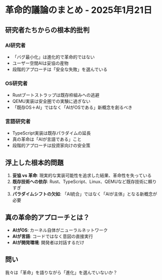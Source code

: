 # 革命的議論のまとめ - 2025年1月21日

## 研究者たちからの根本的批判

### AI研究者
- 「バグ最小化」は進化的で革命的ではない
- ユーザー空間AIは妥協の産物
- 段階的アプローチは「安全な失敗」を選んでいる

### OS研究者
- Rustブートストラップは既存枠組みへの逃避
- QEMU実装は安全圏での実験に過ぎない
- 「既存OS＋AI」ではなく「AIがOSである」新概念を創るべき

### 言語研究者
- TypeScript実装は既存パラダイムの延長
- 真の革命は「AIが言語である」こと
- 段階的アプローチは投資家向けの安全策

## 浮上した根本的問題

1. **妥協 vs 革命**: 現実的な実装可能性を追求した結果、革命性を失っている
2. **既存技術への依存**: Rust、TypeScript、Linux、QEMUなど既存技術に頼りすぎ
3. **パラダイムシフトの欠如**: 「AI統合」ではなく「AIが主体」となる新概念が必要

## 真の革命的アプローチとは？

- **AIがOS**: カーネル自体がニューラルネットワーク
- **AIが言語**: コードではなく意図の直接実行
- **AIが開発環境**: 開発者は対話するだけ

## 問い

我々は「革命」を語りながら「進化」を選んでいないか？